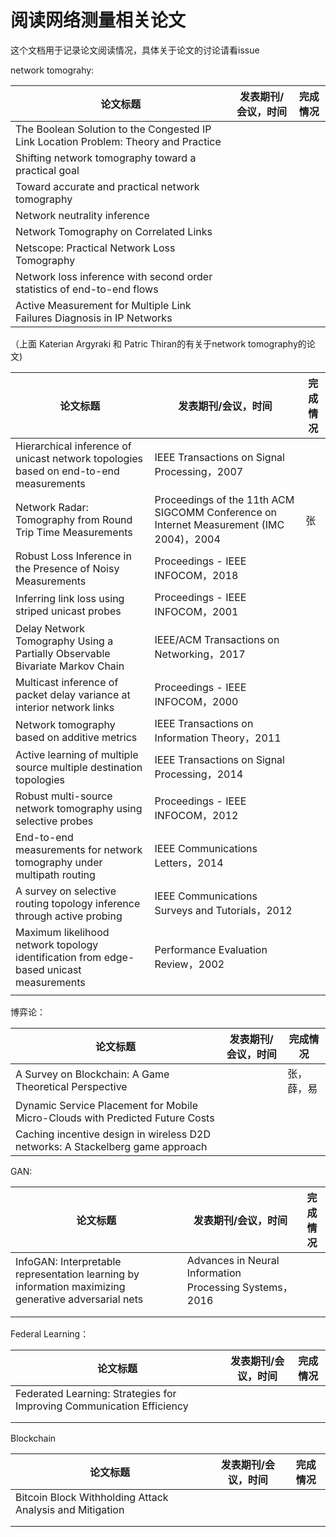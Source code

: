 # **阅读网络测量相关论文**



这个文档用于记录论文阅读情况，具体关于论文的讨论请看issue



network tomograhy:

| 论文标题                                                     | 发表期刊/会议，时间 | 完成情况 |
| ------------------------------------------------------------ | ------------------- | -------- |
| The Boolean Solution to the Congested IP Link Location Problem: Theory and Practice |                     |          |
| Shifting network tomography toward a practical goal          |                     |          |
| Toward accurate and practical network tomography             |                     |          |
| Network neutrality inference                                 |                     |          |
| Network Tomography on Correlated Links                       |                     |          |
| Netscope: Practical Network Loss Tomography                  |                     |          |
| Network loss inference with second order statistics of end-to-end flows |                     |          |
| Active Measurement for Multiple Link Failures Diagnosis in IP Networks |                     |          |

（上面 Katerian Argyraki 和 Patric Thiran的有关于network tomography的论文)



| 论文标题                                                     | 发表期刊/会议，时间                                          | 完成情况 |
| ------------------------------------------------------------ | ------------------------------------------------------------ | -------- |
| Hierarchical inference of unicast network topologies based on end-to-end measurements | IEEE Transactions on Signal Processing，2007                 |          |
| Network Radar: Tomography from Round Trip Time Measurements  | Proceedings of the 11th ACM SIGCOMM Conference on Internet Measurement (IMC 2004)，2004 |张          | 
| Robust Loss Inference in the Presence of Noisy Measurements  | Proceedings - IEEE INFOCOM，2018                             |          |
| Inferring link loss using striped unicast probes             | Proceedings - IEEE INFOCOM，2001                             |          |
| Delay Network Tomography Using a Partially Observable Bivariate Markov Chain | IEEE/ACM Transactions on Networking，2017                    |          |
| Multicast inference of packet delay variance at interior network links | Proceedings - IEEE INFOCOM，2000                             |          |
| Network tomography based on additive metrics                 | IEEE Transactions on Information Theory，2011                |          |
| Active learning of multiple source multiple destination topologies | IEEE Transactions on Signal Processing，2014                 |          |
| Robust multi-source network tomography using selective probes | Proceedings - IEEE INFOCOM，2012                             |          |
| End-to-end measurements for network tomography under multipath routing | IEEE Communications Letters，2014                            |          |
| A survey on selective routing topology inference through active probing | IEEE Communications Surveys and Tutorials，2012              |          |
| Maximum likelihood network topology identification from edge-based unicast measurements | Performance Evaluation Review，2002                          |          |
|                                                              |                                                              |          |

博弈论：

| 论文标题                                                     | 发表期刊/会议，时间 | 完成情况   |
| ------------------------------------------------------------ | ------------------- | ---------- |
| A Survey on Blockchain: A Game Theoretical Perspective       |                     | 张，薛，易 |
| Dynamic Service Placement for Mobile Micro-Clouds with Predicted Future Costs |                     |            |
| Caching incentive design in wireless D2D networks: A Stackelberg game approach |                     |            |



GAN:

 

| 论文标题                                                     | 发表期刊/会议，时间                                     | 完成情况 |
| ------------------------------------------------------------ | ------------------------------------------------------- | -------- |
| InfoGAN: Interpretable representation learning by information maximizing generative adversarial nets | Advances in Neural Information Processing Systems，2016 |          |
|                                                              |                                                         |          |
|                                                              |                                                         |          |

Federal Learning：

| 论文标题                                                     | 发表期刊/会议，时间 | 完成情况 |
| ------------------------------------------------------------ | ------------------- | -------- |
| Federated Learning: Strategies for Improving Communication Efficiency |                     |          |
|                                                              |                     |          |
|                                                              |                     |          |
Blockchain

| 论文标题                                                     | 发表期刊/会议，时间 | 完成情况 |
| ------------------------------------------------------------ | ------------------- | -------- |
| Bitcoin Block Withholding Attack Analysis and Mitigation |                     |          |
|                                                              |                     |          |
|                                                              |                     |          |
